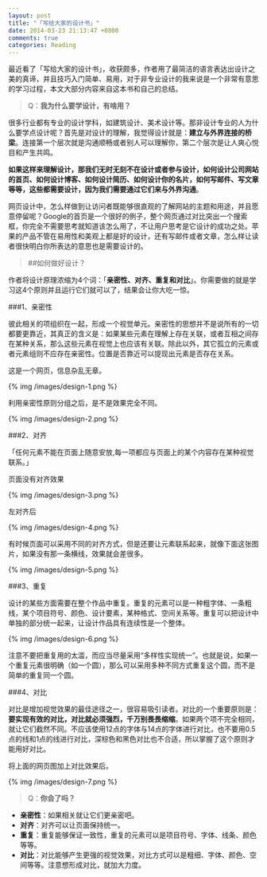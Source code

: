 ```yaml
---
layout: post
title: "「写给大家的设计书」"
date: 2014-03-23 21:13:47 +0800
comments: true
categories: Reading
---
```

最近看了「写给大家的设计书」，收获颇多，作者用了最简洁的语言表达出设计之美的真谛，并且技巧入门简单、易用，对于非专业设计的我来说是一个非常有意思的学习过程，本文大部分内容来自这本书和自己的总结。

>Q：**我为什么要学设计，有啥用？**

很多行业都有专业的设计学科，如建筑设计、美术设计等。那非设计专业的人为什么要学点设计呢？首先是对设计的理解，我觉得设计就是：**建立与外界连接的桥梁**。连接第一个层次就是沟通顺畅或者别人可以理解你，第二个层次是让人爽心悦目和产生共鸣。  

**如果这样来理解设计，那我们无时无刻不在设计或者参与设计，如何设计公司网站的首页、如何设计博客、如何设计简历、如何设计你的名片，如何写邮件、写文章等等，这些都需要设计，因为我们需要通过它们来与外界沟通**。

网页设计中，怎么样做到让访问者既能够很直观的了解网站的主题和用途，并且愿意停留呢？Google的首页是一个很好的例子，整个网页通过对比突出一个搜索框，你完全不需要思考就知道该怎么用了，不让用户思考是它设计的成功之处。苹果的产品不管在易用性和美观上都是好的设计，还有写邮件或者文章，怎么样让读者很快明白你所表达的意思也是需要设计的。  

<!--more-->
>##如何做好设计？

作者将设计原理浓缩为4个词：「**亲密性、对齐、重复和对比**」。你需要做的就是学习这4个原则并且运行它们就可以了，结果会让你大吃一惊。

###1、亲密性

彼此相关的项组织在一起，形成一个视觉单元。亲密性的思想并不是说所有的一切都要更靠近，其真正的含义是：如果某些元素在理解上存在关联，或者互相之间存在某种关系，那么这些元素在视觉上也应该有关联。除此以外，其它孤立的元素或者元素组则不应存在亲密性。位置是否靠近可以提现出元素是否存在关系。

这是一个网页，信息杂乱无章。

{% img /images/design-1.png %} 

利用亲密性原则分组之后，是不是效果完全不同。

{% img /images/design-2.png %} 


###2、对齐

「任何元素不能在页面上随意安放,每一项都应与页面上的某个内容存在某种视觉联系。」

页面没有对齐效果

{% img /images/design-3.png %}

左对齐后

{% img /images/design-4.png %}

有时候页面可以采用不同的对齐方式，但是还要让元素联系起来，就像下面这张图片，如果没有那一条横线，效果就会差很多。

{% img /images/design-5.png %}


###3、重复

设计的某些方面需要在整个作品中重复。重复的元素可以是一种粗字体、一条粗线，某个项目符号、颜色、设计要素，某种格式、空间关系等。重复可以把设计中单独的部分统一起来，让设计作品具有连续性是一个整体。

{% img /images/design-6.png %}

注意不要把重复用的太滥，而应当尽量采用“多样性实现统一”。也就是说，如果一个重复元素很明确（如一个圆），那么可以采用多种不同方式重复这个圆，而不是简单的重复同一个圆。


###4、对比

对比是增加视觉效果的最佳途径之一，很容易吸引读者。对比的一个重要原则是：**要实现有效的对比，对比就必须强烈，千万别畏畏缩缩**。如果两个项不完全相同，就让它们截然不同。不应该使用12点的字体与14点的字体进行对比，也不要用0.5点的线和1点的线进行对比，深棕色和黑色对比也不合适，所以掌握了这个原则才能用好对比。

将上面的网页图加上对比效果后。

{% img /images/design-7.png %}


>Q：**你会了吗？**

- **亲密性**：如果相关就让它们更亲密吧。
- **对齐**：对齐可以让页面保持统一。
- **重复**：重复能够保证一致性，重复的元素可以是项目符号、字体、线条、颜色等等。
- **对比**：对比能够产生更强的视觉效果，对比方式可以是粗细、字体、颜色、空间等等。注意想形成对比，就加大力度。
